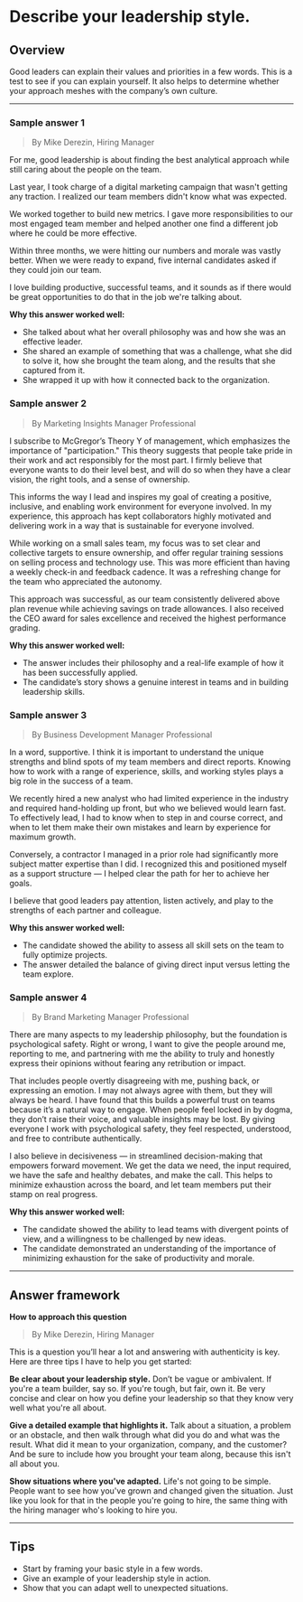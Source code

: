 # Describe your leadership style.

## Overview
Good leaders can explain their values and priorities in a few words. This is a test to see if you can explain yourself. It also helps to determine whether your approach meshes with the company’s own culture.

---

### Sample answer 1
> By Mike Derezin, Hiring Manager

For me, good leadership is about finding the best analytical approach while still caring about the people on the team.

Last year, I took charge of a digital marketing campaign that wasn't getting any traction. I realized our team members didn't know what was expected.

We worked together to build new metrics. I gave more responsibilities to our most engaged team member and helped another one find a different job where he could be more effective.

Within three months, we were hitting our numbers and morale was vastly better. When we were ready to expand, five internal candidates asked if they could join our team.

I love building productive, successful teams, and it sounds as if there would be great opportunities to do that in the job we're talking about.

**Why this answer worked well:**

* She talked about what her overall philosophy was and how she was an effective leader.
* She shared an example of something that was a challenge, what she did to solve it, how she brought the team along, and the results that she captured from it.
* She wrapped it up with how it connected back to the organization.

### Sample answer 2
> By Marketing Insights Manager Professional

I subscribe to McGregor’s Theory Y of management, which emphasizes the importance of "participation." This theory suggests that people take pride in their work and act responsibly for the most part. I firmly believe that everyone wants to do their level best, and will do so when they have a clear vision, the right tools, and a sense of ownership.

This informs the way I lead and inspires my goal of creating a positive, inclusive, and enabling work environment for everyone involved. In my experience, this approach has kept collaborators highly motivated and delivering work in a way that is sustainable for everyone involved.

While working on a small sales team, my focus was to set clear and collective targets to ensure ownership, and offer regular training sessions on selling process and technology use. This was more efficient than having a weekly check-in and feedback cadence. It was a refreshing change for the team who appreciated the autonomy.

This approach was successful, as our team consistently delivered above plan revenue while achieving savings on trade allowances. I also received the CEO award for sales excellence and received the highest performance grading.

**Why this answer worked well:**

* The answer includes their philosophy and a real-life example of how it has been successfully applied.
* The candidate’s story shows a genuine interest in teams and in building leadership skills.

### Sample answer 3
> By Business Development Manager Professional

In a word, supportive. I think it is important to understand the unique strengths and blind spots of my team members and direct reports. Knowing how to work with a range of experience, skills, and working styles plays a big role in the success of a team.

We recently hired a new analyst who had limited experience in the industry and required hand-holding up front, but who we believed would learn fast. To effectively lead, I had to know when to step in and course correct, and when to let them make their own mistakes and learn by experience for maximum growth.

Conversely, a contractor I managed in a prior role had significantly more subject matter expertise than I did. I recognized this and positioned myself as a support structure — I helped clear the path for her to achieve her goals.

I believe that good leaders pay attention, listen actively, and play to the strengths of each partner and colleague.

**Why this answer worked well:**

* The candidate showed the ability to assess all skill sets on the team to fully optimize projects.
* The answer detailed the balance of giving direct input versus letting the team explore.

### Sample answer 4
> By Brand Marketing Manager Professional

There are many aspects to my leadership philosophy, but the foundation is psychological safety. Right or wrong, I want to give the people around me, reporting to me, and partnering with me the ability to truly and honestly express their opinions without fearing any retribution or impact.

That includes people overtly disagreeing with me, pushing back, or expressing an emotion. I may not always agree with them, but they will always be heard. I have found that this builds a powerful trust on teams because it’s a natural way to engage. When people feel locked in by dogma, they don’t raise their voice, and valuable insights may be lost. By giving everyone I work with psychological safety, they feel respected, understood, and free to contribute authentically.

I also believe in decisiveness — in streamlined decision-making that empowers forward movement. We get the data we need, the input required, we have the safe and healthy debates, and make the call. This helps to minimize exhaustion across the board, and let team members put their stamp on real progress.

**Why this answer worked well:**

* The candidate showed the ability to lead teams with divergent points of view, and a willingness to be challenged by new ideas.
* The candidate demonstrated an understanding of the importance of minimizing exhaustion for the sake of productivity and morale.

---

## Answer framework

**How to approach this question**

> By Mike Derezin, Hiring Manager

This is a question you’ll hear a lot and answering with authenticity is key. Here are three tips I have to help you get started:

**Be clear about your leadership style.** Don’t be vague or ambivalent. If you're a team builder, say so. If you're tough, but fair, own it. Be very concise and clear on how you define your leadership so that they know very well what you're all about.

**Give a detailed example that highlights it.** Talk about a situation, a problem or an obstacle, and then walk through what did you do and what was the result. What did it mean to your organization, company, and the customer? And be sure to include how you brought your team along, because this isn't all about you.

**Show situations where you've adapted.** Life's not going to be simple. People want to see how you've grown and changed given the situation. Just like you look for that in the people you're going to hire, the same thing with the hiring manager who's looking to hire you.

---

## Tips

* Start by framing your basic style in a few words.
* Give an example of your leadership style in action.
* Show that you can adapt well to unexpected situations.
